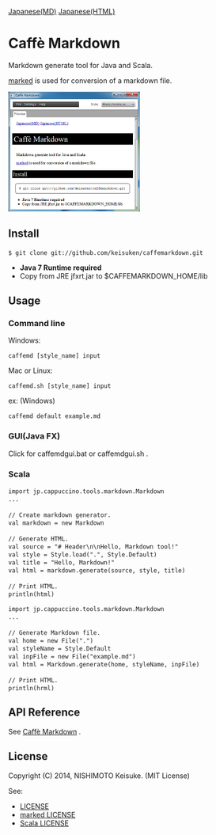 [Japanese(MD)](README_ja.md)
[Japanese(HTML)](README_ja.html)


# Caffè Markdown

Markdown generate tool for Java and Scala.

[marked](https://github.com/chjj/marked) is used for conversion of a markdown file.


![Caffe Markdown: GUI](docs/images/CaffeMarkdown-GUI-s.png "Caffe Markdown: GUI")



## Install

```
$ git clone git://github.com/keisuken/caffemarkdown.git
```

* **Java 7 Runtime required**
* Copy from JRE jfxrt.jar to $CAFFEMARKDOWN_HOME/lib


## Usage



### Command line

Windows:

```
caffemd [style_name] input
```

Mac or Linux:

```
caffemd.sh [style_name] input
```

ex: (Windows)

```
caffemd default example.md
```



### GUI(Java FX)

Click for caffemdgui.bat or caffemdgui.sh .



### Scala

```
import jp.cappuccino.tools.markdown.Markdown
...

// Create markdown generator.
val markdown = new Markdown

// Generate HTML.
val source = "# Header\n\nHello, Markdown tool!"
val style = Style.load(".", Style.Default)
val title = "Hello, Markdown!"
val html = markdown.generate(source, style, title)

// Print HTML.
println(html)
```

```
import jp.cappuccino.tools.markdown.Markdown
...

// Generate Markdown file.
val home = new File(".")
val styleName = Style.Default
val inpFile = new File("example.md")
val html = Markdown.generate(home, styleName, inpFile)

// Print HTML.
println(hrml)
```



## API Reference

See [Caffè Markdown](docs/api/index.html) .



## License

Copyright (C) 2014, NISHIMOTO Keisuke. (MIT License)

See:

* [LICENSE](LICENSE.txt)
* [marked LICENSE](marked-LICENSE.txt)
* [Scala LICENSE](Scala-LICENSE.txt)
